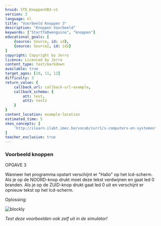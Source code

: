 ```yaml
---
hruid: STD_KnoppenVB3-v1
version: 3
language: nl
title: "Voorbeeld Knoppen 3"
description: "Knoppen Voorbeeld"
keywords: ["StartToDwenguino", "knoppen"]
educational_goals: [
    {source: Source, id: id}, 
    {source: Source2, id: id2}
]
copyright: Copyright by Jerro
licence: Licenced by Jerro
content_type: text/markdown
available: true
target_ages: [10, 11, 12]
difficulty: 3
return_value: {
    callback_url: callback-url-example,
    callback_schema: {
        att: test,
        att2: test2
    }
}
content_location: example-location
estimated_time: 5
skos_concepts: [
    'http://ilearn.ilabt.imec.be/vocab/curr1/s-computers-en-systemen'
]
teacher_exclusive: true
---
```

### Voorbeeld knoppen

OPGAVE 3

Wanneer het programma opstart verschijnt er "Hallo" op het lcd-scherm. Als je op de NOORD-knop drukt moet deze tekst verdwijnen en gaat led 0 branden. Als je op de ZUID-knop drukt gaat led 0 uit en verschijnt er opnieuw tekst op het lcd-scherm.

Oplossing:

![blockly](@learning-object/KNOPWGS2-v1/nl/3)

*Test deze voorbeelden ook zelf uit in de simulator!*